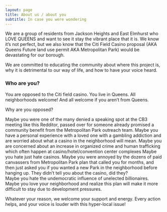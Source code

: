 ```yaml
---
layout: page
title: About us / about you
subtitle: In case you were wondering
---
```


We are a group of residents from Jackson Heights and East Elmhurst who LOVE QUEENS and want to see it stay the vibrant place that it is. We know it’s not perfect, but we also know that the Citi Field Casino proposal (AKA Queens Future land use permit AKA Metropolitan Park) would be devastating for our borough. 

We are committed to educating the community about where this project is, why it is detrimental to our way of life, and how to have your voice heard. 


### Who are you? 

You are opposed to the Citi field casino. You live in Queens. All neighborhoods welcome! And all welcome if you aren’t from Queens. 

Why are you opposed?

Maybe you were one of the many denied a speaking spot at the CB3 meeting like this Redditor, passed over for someone already promised a community benefit from the Metropolitan Park outreach team.
Maybe you have a personal experience with a loved one with a gambling addiction and are worried about what a casino in the neighborhood will mean.
Maybe you are concerned about an increase in organized crime and human trafficking which often happen at casino/hotel/convention center complexes
Maybe you hate just hate casinos.
Maybe you were annoyed by the dozens of paid canvassers from Metropolitan Park plan that called you for months, and then just asked you if you wanted a new Park in the neighborhood before hanging up. They didn’t tell you about the casino, did they?  
Maybe you hate the undemocratic influence of unelected billionaires. 
Maybe you love your neighborhood and realize this plan will make it more difficult to stay due to development pressures. 


Whatever your reason, we welcome your support and energy. Every action helps, and your voice is louder with this hyper-local issue!
